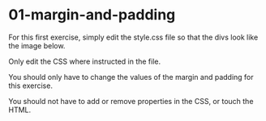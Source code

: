 # 01-margin-and-padding

For this first exercise, simply edit the style.css file so that the divs look like the image below. 

Only edit the CSS where instructed in the file.

You should only have to change the values of the margin and padding for this exercise. 

You should not have to add or remove properties in the CSS, or touch the HTML.